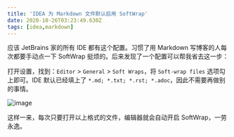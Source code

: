 ```yaml
---
title: 'IDEA 为 Markdown 文件默认启用 SoftWrap'
date: 2020-10-26T03:23:49.630Z
tags: [idea,markdown]
---
```


应该 JetBrains 家的所有 IDE 都有这个配置。习惯了用 Markdown 写博客的人每次都要手动点一下 SoftWrap 挺烦的。后来发现了一个配置可以帮我省去这一步：

打开设置，找到：`Editor` > `General` > `Soft Wraps`，将 `Soft-wrap files` 选项勾上即可。IDE 默认已经填上了 `*.md; *.txt; *.rst; *.adoc`，因此不需要再做别的事情。

![image](98069913-fc341280-1e9a-11eb-82d4-2dbaa96672bd.png)

这样一来，每次只要打开以上格式的文件，编辑器就会自动开启 SoftWrap，一劳永逸。

